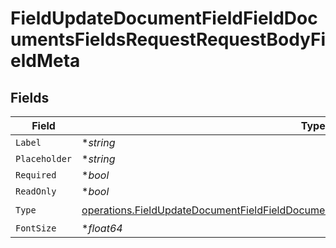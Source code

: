 # FieldUpdateDocumentFieldFieldDocumentsFieldsRequestRequestBodyFieldMeta


## Fields

| Field                                                                                                                                                                                              | Type                                                                                                                                                                                               | Required                                                                                                                                                                                           | Description                                                                                                                                                                                        |
| -------------------------------------------------------------------------------------------------------------------------------------------------------------------------------------------------- | -------------------------------------------------------------------------------------------------------------------------------------------------------------------------------------------------- | -------------------------------------------------------------------------------------------------------------------------------------------------------------------------------------------------- | -------------------------------------------------------------------------------------------------------------------------------------------------------------------------------------------------- |
| `Label`                                                                                                                                                                                            | **string*                                                                                                                                                                                          | :heavy_minus_sign:                                                                                                                                                                                 | N/A                                                                                                                                                                                                |
| `Placeholder`                                                                                                                                                                                      | **string*                                                                                                                                                                                          | :heavy_minus_sign:                                                                                                                                                                                 | N/A                                                                                                                                                                                                |
| `Required`                                                                                                                                                                                         | **bool*                                                                                                                                                                                            | :heavy_minus_sign:                                                                                                                                                                                 | N/A                                                                                                                                                                                                |
| `ReadOnly`                                                                                                                                                                                         | **bool*                                                                                                                                                                                            | :heavy_minus_sign:                                                                                                                                                                                 | N/A                                                                                                                                                                                                |
| `Type`                                                                                                                                                                                             | [operations.FieldUpdateDocumentFieldFieldDocumentsFieldsRequestRequestBody6FieldMetaType](../../models/operations/fieldupdatedocumentfieldfielddocumentsfieldsrequestrequestbody6fieldmetatype.md) | :heavy_check_mark:                                                                                                                                                                                 | N/A                                                                                                                                                                                                |
| `FontSize`                                                                                                                                                                                         | **float64*                                                                                                                                                                                         | :heavy_minus_sign:                                                                                                                                                                                 | N/A                                                                                                                                                                                                |